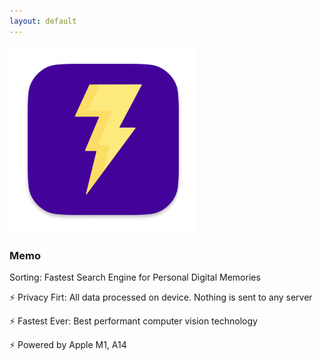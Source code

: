 ```yaml
---
layout: default
---
```


<img src="images/43039A.png" alt="sample image" width="300" height="300">

### Memo

Sorting: Fastest Search Engine for Personal Digital Memories

⚡️ Privacy Firt: All data processed on device. Nothing is sent to any server

⚡️ Fastest Ever: Best performant computer vision technology

⚡️ Powered by Apple M1, A14










